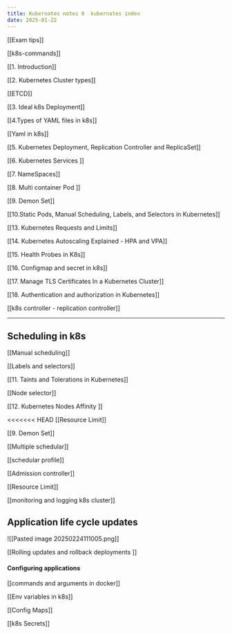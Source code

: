 ```yaml
---
title: Kubernates notes 0  kubernates index
date: 2025-01-22
---
```


[[Exam tips]]

[[k8s-commands]]

[[1. Introduction]]

[[2. Kubernetes Cluster types]]

[[ETCD]]

[[3. Ideal k8s Deployment]]

[[4.Types of YAML files in k8s]]

[[Yaml in k8s]]

[[5. Kubernetes Deployment, Replication Controller and ReplicaSet]]

[[6. Kubernetes Services ]]

[[7. NameSpaces]]

[[8. Multi container Pod ]]

[[9. Demon Set]]

[[10.Static Pods, Manual Scheduling, Labels, and Selectors in Kubernetes]]

[[13. Kubernetes Requests and Limits]]

[[14. Kubernetes Autoscaling Explained - HPA and VPA]]

[[15. Health Probes in K8s]]

[[16. Configmap and secret in k8s]]

[[17. Manage TLS Certificates In a Kubernetes Cluster]]

[[18. Authentication and authorization in Kubernetes]]

[[k8s controller - replication controller]]


---

## Scheduling in k8s

[[Manual scheduling]]

[[Labels and selectors]]

[[11. Taints and Tolerations in Kubernetes]]

[[Node selector]]

[[12. Kubernetes Nodes Affinity ]]

<<<<<<< HEAD
[[Resource Limit]]

[[9. Demon Set]]

[[Multiple schedular]]

[[schedular profile]]


 [[Admission controller]]
 
[[Resource Limit]]


[[monitoring and logging k8s cluster]]

## Application life cycle updates

![[Pasted image 20250224111005.png]]


[[Rolling updates and rollback deployments ]]


#### Configuring applications

[[commands and arguments in docker]] 

[[Env variables in k8s]]

[[Config Maps]]

[[k8s Secrets]]